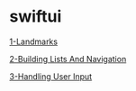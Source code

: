 # swiftui

[1-Landmarks](./Landmarks/Landmarks.md)

[2-Building Lists And Navigation](./BuildingListsAndNavigation/BuildingListsAndNavigation.md)

[3-Handling User Input](./HandlingUserInput/HandlingUserInput.md)

